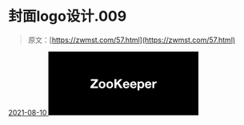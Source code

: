 <!--yml
category: 未分类
date: 0001-01-01 00:00:00
-->

# 封面logo设计.009

> 原文：[https://zwmst.com/57.html](https://zwmst.com/57.html)

   [ <time datetime="2021-08-10T16:40:25+08:00"> 2021-08-10 </time> ](https://zwmst.com/%e5%b0%81%e9%9d%a2logo%e8%ae%be%e8%ae%a1-009)  [![](img/3cdfe40cb10a9a0d799c819fcda89b50.png)](https://zwmst.com/wp-content/uploads/2021/08/1628584825-7f877a4c1de98c5.jpeg)